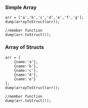 ### Simple Array

```luceescript+trycf
arr = ['a','b','c','d','e','f','g'];
dump(arrayToStruct(arr));

//member function
dump(arr.toStruct());
```

### Array of Structs

```luceescript+trycf
arr = [
    {name:'a'},
    {name:'b'},
    {name:'c'},
    {name:'d'},
    {name:'e'}
];
dump(arrayToStruct(arr));

//member function
dump(arr.toStruct());
```